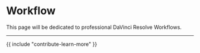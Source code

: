 # Workflow

This page will be dedicated to professional DaVinci Resolve Workflows.

---

{{ include "contribute-learn-more" }}